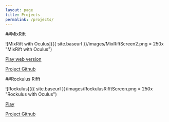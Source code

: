 ```yaml
---
layout: page
title: Projects
permalink: /projects/
---
```


##MixRift

![MixRift with Oculus]({{ site.baseurl }}/images/MixRiftScreen2.png = 250x "MixRift with Oculus")

[Play web version](http://almerc.github.io/MixRift/)

[Project Github](http://github.com/Almerc/MixRift/)

##Rockulus Rifft

![Rockulus]({{ site.baseurl }}/images/RockulusRifftScreen.png = 250x "Rockulus with Oculus")

[Play](http://almerc.github.io/RockulusRifft/)

[Project Github](http://github.com/Almerc/RockulusRifft/)

